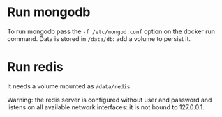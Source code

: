 # Run mongodb

To run mongodb pass the `-f /etc/mongod.conf` option on the docker run command.
Data is stored in `/data/db`: add a volume to persist it.

# Run redis

It needs a volume mounted as `/data/redis`.

Warning: the redis server is configured without user and password and listens
on all available network interfaces: it is not bound to 127.0.0.1.
